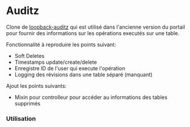 # Auditz

Clone de [loopback-auditz](https://www.npmjs.com/package/loopback-auditz)
qui est utilisé dans l'ancienne version du portail pour fournir des
informations sur les opérations executés sur une table.

Fonctionnalité à reproduire les points suivant:

- Soft Deletes
- Timestamps update/create/delete
- Enregistre ID de l'user qui execute l'opération
- Logging des révisions dans une table séparé (manquant)

Ajout les points suivants:

- Mixin pour controlleur pour accéder au informations des tables supprimés

### Utilisation
